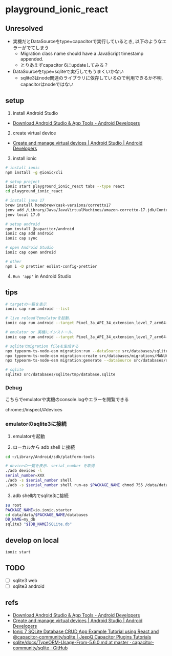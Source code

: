 # playground_ionic_react

## Unresolved

- 実機だとDataSourceをtype=capacitorで実行しているとき, 以下のようなエラーがでてしまう
  - Migration class name should have a JavaScript timestamp appended.
  - とりあえずcapacitor 6にupdateしてみる？
- DataSourceをtype=sqliteで実行してもうまくいかない
  - sqlite3はnode関連のライブラリに依存しているので利用できるか不明. capacitorはnodeではない

## setup

1. install Android Studio

- [Download Android Studio &amp; App Tools - Android Developers](https://developer.android.com/studio)

2. create virtual device

- [Create and manage virtual devices | Android Studio | Android Developers](https://developer.android.com/studio/run/managing-avds)

3. install ionic

```bash
# install ionic
npm install -g @ionic/cli

# setup project
ionic start playground_ionic_react tabs --type react
cd playground_ionic_react

# install java 17
brew install homebrew/cask-versions/corretto17
jenv add /Library/Java/JavaVirtualMachines/amazon-corretto-17.jdk/Contents/Home
jenv local 17.0

# setup android
npm install @capacitor/android
ionic cap add android
ionic cap sync

# open Android Studio
ionic cap open android

# other
npm i -D prettier eslint-config-prettier
```

4. `Run 'app'` in Android Studio

## tips

```bash
# targetの一覧を表示
ionic cap run android --list

# live reloadでemulatorを起動.
ionic cap run android --target Pixel_3a_API_34_extension_level_7_arm64-v8a_1 -l --external

# emulator or 実機にインストール.
ionic cap run android --target Pixel_3a_API_34_extension_level_7_arm64-v8a_1
```

```bash
# sqliteでmigration fileを生成する
npx typeorm-ts-node-esm migration:run --dataSource src/databases/sqlite/sqlite-data-source.ts
npx typeorm-ts-node-esm migration:create src/databases/migrations/MANUALxXXX
npx typeorm-ts-node-esm migration:generate --dataSource src/databases/sqlite/sqlite-data-source.ts --pretty src/databases/migrations/XXX

# sqlite
sqlite3 src/databases/sqlite/tmp/database.sqlite

```

### Debug

こちらでemulatorや実機のconsole.logやエラーを閲覧できる

chrome://inspect/#devices

### emulatorのsqlite3に接続

1. emulatorを起動

2. ローカルから adb shell に接続

```bash
cd ~/Library/Android/sdk/platform-tools

# deviceの一覧を表示. serial_number を取得
./adb devices -l
serial_number=XXX
./adb -s $serial_number shell
./adb -s $serial_number shell run-as $PACKAGE_NAME chmod 755 /data/data/$PACKAGE_NAME

```

3. adb shell内でsqlite3に接続

```bash
su root
PACKAGE_NAME=io.ionic.starter
cd data/data/$PACKAGE_NAME/databases
DB_NAME=my_db
sqlite3 "${DB_NAME}SQLite.db"

```

## develop on local

```bash
ionic start
```

## TODO

- [ ] sqlite3 web
- [ ] sqlite3 android

## refs

- [Download Android Studio &amp; App Tools - Android Developers](https://developer.android.com/studio)
- [Create and manage virtual devices | Android Studio | Android Developers](https://developer.android.com/studio/run/managing-avds)
- [Ionic 7 SQLite Database CRUD App Example Tutorial using React and @capacitor-community/sqlite | JeepQ Capacitor Plugins Tutorials](https://jepiqueau.github.io/2023/08/31/Ionic7React-SQLite-CRUD-App.html)
- [sqlite/docs/TypeORM-Usage-From-5.6.0.md at master · capacitor-community/sqlite · GitHub](https://github.com/capacitor-community/sqlite/blob/master/docs/TypeORM-Usage-From-5.6.0.md)

